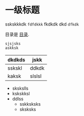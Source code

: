 # 一级标题

sskskkkdk `fdfdkkk` fkdkdk  dkd `dfkdk`

目录是 [目录](index.rst).

```
sjsjsks
askksk
```

|  dkdkds  |   jskk  |
|  ---     |   ---   |
|  sskskl  | ddkdk   |
| kaksk    |  slslsl |

- skskslls
- kskskksl
- ddlss
    - sskksksks
    - sksksks